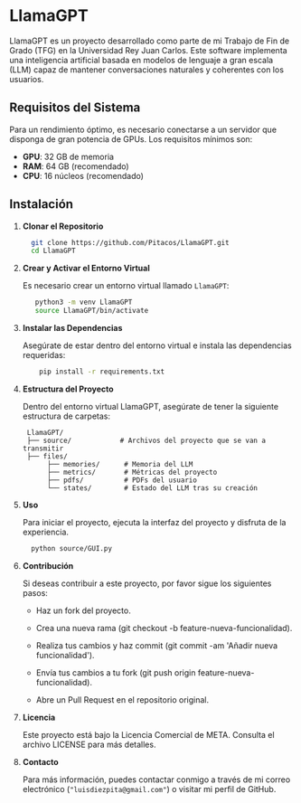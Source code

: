 # LlamaGPT

LlamaGPT es un proyecto desarrollado como parte de mi Trabajo de Fin de Grado (TFG) en la Universidad Rey Juan Carlos. Este software implementa una inteligencia artificial basada en modelos de lenguaje a gran escala (LLM) capaz de mantener conversaciones naturales y coherentes con los usuarios.

## Requisitos del Sistema

Para un rendimiento óptimo, es necesario conectarse a un servidor que disponga de gran potencia de GPUs. Los requisitos mínimos son:

- **GPU**: 32 GB de memoria
- **RAM**: 64 GB (recomendado)
- **CPU**: 16 núcleos (recomendado)

## Instalación

1. **Clonar el Repositorio**


    ```bash
      git clone https://github.com/Pitacos/LlamaGPT.git
      cd LlamaGPT
    ```

3. **Crear y Activar el Entorno Virtual**


    Es necesario crear un entorno virtual llamado `LlamaGPT`:

    ```bash
       python3 -m venv LlamaGPT
       source LlamaGPT/bin/activate
    ```    

4. **Instalar las Dependencias**


    Asegúrate de estar dentro del entorno virtual e instala las dependencias requeridas:

    ```bash
        pip install -r requirements.txt
    ```

6. **Estructura del Proyecto**


    Dentro del entorno virtual LlamaGPT, asegúrate de tener la siguiente estructura de carpetas:

        LlamaGPT/
        ├── source/            # Archivos del proyecto que se van a transmitir
        ├── files/
             ├── memories/      # Memoria del LLM
             ├── metrics/       # Métricas del proyecto
             ├── pdfs/          # PDFs del usuario
             └── states/        # Estado del LLM tras su creación
        
6. **Uso**
 
  
      Para iniciar el proyecto, ejecuta la interfaz del proyecto y disfruta de la experiencia.
  
    ```bash
      python source/GUI.py
    ```

6. **Contribución**


    Si deseas contribuir a este proyecto, por favor sigue los siguientes pasos:
      
      - Haz un fork del proyecto.
   
      - Crea una nueva rama (git checkout -b feature-nueva-funcionalidad).
      
      - Realiza tus cambios y haz commit (git commit -am 'Añadir nueva funcionalidad').
   
      - Envía tus cambios a tu fork (git push origin feature-nueva-funcionalidad).
   
      - Abre un Pull Request en el repositorio original.



8. **Licencia**
 
  
   Este proyecto está bajo la Licencia Comercial de META. Consulta el archivo LICENSE para más detalles.


8. **Contacto**


   Para más información, puedes contactar conmigo a través de mi correo electrónico (`"luisdiezpita@gmail.com"`) o visitar mi perfil de GitHub.
